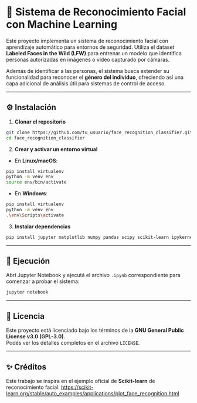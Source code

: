 # 🔐 Sistema de Reconocimiento Facial con Machine Learning

Este proyecto implementa un sistema de reconocimiento facial con aprendizaje automático para entornos de seguridad. Utiliza el dataset **Labeled Faces in the Wild (LFW)** para entrenar un modelo que identifica personas autorizadas en imágenes o video capturado por cámaras.

Además de identificar a las personas, el sistema busca extender su funcionalidad para reconocer el **género del individuo**, ofreciendo así una capa adicional de análisis útil para sistemas de control de acceso.

---

## ⚙️ Instalación

1. **Clonar el repositorio**

```bash
git clone https://github.com/tu_usuario/face_recognition_classifier.git
cd face_recognition_classifier
```

2. **Crear y activar un entorno virtual**

- En **Linux/macOS**:

```bash
pip install virtualenv
python -m venv env
source env/bin/activate
```

- En **Windows**:

```bash
pip install virtualenv
python -m venv env
.\env\Scripts\activate
```

3. **Instalar dependencias**

```bash
pip install jupyter matplotlib numpy pandas scipy scikit-learn ipykernel kagglehub wikipedia
```

---

## 🚀 Ejecución

Abrí Jupyter Notebook y ejecutá el archivo `.ipynb` correspondiente para comenzar a probar el sistema:

```bash
jupyter notebook
```

---

## 📄 Licencia

Este proyecto está licenciado bajo los términos de la **GNU General Public License v3.0 (GPL-3.0)**.  
Podés ver los detalles completos en el archivo `LICENSE`.

---

## ✨ Créditos

Este trabajo se inspira en el ejemplo oficial de **Scikit-learn** de reconocimiento facial:
https://scikit-learn.org/stable/auto_examples/applications/plot_face_recognition.html
